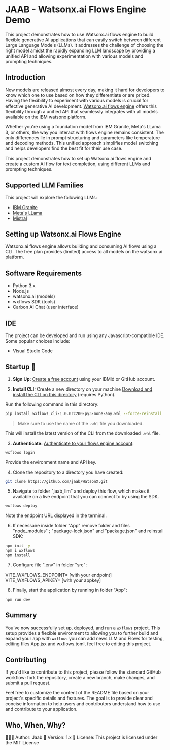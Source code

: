 # JAAB - Watsonx.ai Flows Engine Demo

This project demonstrates how to use Watsonx.ai flows engine to build flexible generative AI applications that can easily switch between different Large Language Models (LLMs).  It addresses the challenge of choosing the right model amidst the rapidly expanding LLM landscape by providing a unified API and allowing experimentation with various models and prompting techniques.

## Introduction

New models are released almost every day, making it hard for developers to know which one to use based on how they differentiate or are priced.  Having the flexibility to experiment with various models is crucial for effective generative AI development. [Watsonx.ai flows engine](https://www.ibm.com/products/watsonx-ai/flows-engine?utm_source=ibm_developer&utm_content=in_content_link&utm_id=tutorials_awb-using-different-llms-in-watsonx-ai-flows-engine&cm_sp=ibmdev-_-developer-tutorials-_-product)
 offers this flexibility through a unified API that seamlessly integrates with all models available on the IBM watsonx platform.

Whether you're using a foundation model from IBM Granite, Meta's LLama 3, or others, the way you interact with flows engine remains consistent. The only differences lie in prompt structuring and parameters like temperature and decoding methods. This unified approach simplifies model switching and helps developers find the best fit for their use case.

This project demonstrates how to set up Watsonx.ai flows engine and create a custom AI flow for text completion, using different LLMs and prompting techniques.

## Supported LLM Families

This project will explore the following LLMs:

* [IBM Granite](https://developer.ibm.com/tutorials/awb-using-ibm-granite-llms-in-watsonx-ai-flows-engine?utm_source=ibm_developer&utm_content=in_content_link&utm_id=tutorials_awb-using-different-llms-in-watsonx-ai-flows-engine)
* [Meta's LLama](https://developer.ibm.com/tutorials/awb-using-meta-llama-3-1-in-watsonx-ai-flows-engine?utm_source=ibm_developer&utm_content=in_content_link&utm_id=tutorials_awb-using-different-llms-in-watsonx-ai-flows-engine)
* [Mistral](https://developer.ibm.com/tutorials/awb-using-mistral-ai-llms-in-watsonx-ai-flows-engine?utm_source=ibm_developer&utm_content=in_content_link&utm_id=tutorials_awb-using-different-llms-in-watsonx-ai-flows-engine)


## Setting up Watsonx.ai Flows Engine

Watsonx.ai flows engine allows building and consuming AI flows using a CLI.  The free plan provides (limited) access to all models on the watsonx.ai platform.

## Software Requirements

  - Python 3.x
  - Node.js
  - watsonx.ai (models)
  - wxflows SDK (tools)
  - Carbon AI Chat (user interface)

## IDE

The project can be developed and run using any Javascript-compatible IDE. Some popular choices include:

  - Visual Studio Code

## Startup 🚀

1. **Sign Up:** [Create a free account](https://watzen.ibm.stepzen.com/?utm_source=ibm_developer&utm_content=in_content_link&utm_id=tutorials_awb-using-different-llms-in-watsonx-ai-flows-engine) using your IBMid or GitHub account.

2. **Install CLI:** Create a new directory on your machine
[Download and install the CLI on this directory](https://watzen.ibm.stepzen.com/docs/installation?utm_source=ibm_developer&utm_content=in_content_link&utm_id=tutorials_awb-using-different-llms-in-watsonx-ai-flows-engine) (requires Python).

Run the following command in this directory:
```bash
pip install wxflows_cli-1.0.0rc200-py3-none-any.whl --force-reinstall
```
  > Make sure to use the name of the `.whl` file you downloaded.

  This will install the latest version of the CLI from the downloaded `.whl` file.

3. **Authenticate:** [Authenticate to your flows engine account](https://watzen.ibm.stepzen.com/docs/authentication?utm_source=ibm_developer&utm_content=in_content_link&utm_id=tutorials_awb-using-different-llms-in-watsonx-ai-flows-engine):

```bash
wxflows login
```
  Provide the environment name and API key.

4. Clone the repository to a directory you have created:

```bash
git clone https://github.com/jaab/WatsonX.git
```
   
5. Navigate to folder "jaab_llm" and  deploy this flow, which makes it available on a live endpoint that you can connect to by using the SDK.

```bash
wxflows deploy
```
  Note the endpoint URL displayed in the terminal.

6. If necessaire inside folder "App" remove folder and files "node_modules" ; "package-lock.json" and "package.json" and reinstall SDK:

```bash
npm init -y
npm i wxflows
npm install
```

7. Configure file ".env" in folder "src": 

VITE_WXFLOWS_ENDPOINT= [with your endpoint]
VITE_WXFLOWS_APIKEY= [with your appkey]

8. Finally, start the application by running in folder "App":

```bash
npm run dev
```

## Summary
You’ve now successfully set up, deployed, and run a `wxflows` project. This setup provides a flexible environment to allowing you to further build and expand your app with `wxflows` you can add news LLM and Flows for testing, editing files App.jsx and wxflows.toml, feel free to editing this project.

## Contributing
If you'd like to contribute to this project, please follow the standard GitHub workflow: fork the repository, create a new branch, make changes, and submit a pull request.

Feel free to customize the content of the README file based on your project's specific details and features. The goal is to provide clear and concise information to help users and contributors understand how to use and contribute to your application.

## Who, When, Why?
👨🏾‍💻 Author: Jaab
📅 Version: 1.x
📜 License: This project is licensed under the MIT License
